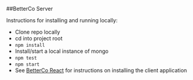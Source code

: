 ##BetterCo Server

Instructions for installing and running locally:

- Clone repo locally
- cd into project root
- `npm install`
- Install/start a local instance of mongo
- `npm test`
- `npm start`
- See [BetterCo React](https://github.com/radelmann/betterCoReact) for instructions on installing the client application